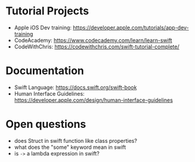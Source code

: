 
# Tutorial Projects
- Apple iOS Dev training: https://developer.apple.com/tutorials/app-dev-training
- CodeAcademy: https://www.codecademy.com/learn/learn-swift
- CodeWithChris: https://codewithchris.com/swift-tutorial-complete/

# Documentation
- Swift Language: https://docs.swift.org/swift-book
- Human Interface Guidelines: https://developer.apple.com/design/human-interface-guidelines

# Open questions
- does Struct in swift function like class properties?
- what does the "some" keyword mean in swift
- is `->` a lambda expression in swift?
